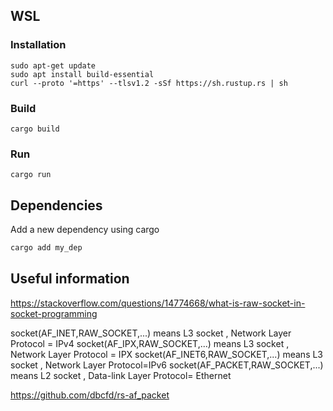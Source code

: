 ## WSL

### Installation

```
sudo apt-get update
sudo apt install build-essential
curl --proto '=https' --tlsv1.2 -sSf https://sh.rustup.rs | sh
```

### Build

```
cargo build
```

### Run

```
cargo run
```

## Dependencies

Add a new dependency using cargo

```bash
cargo add my_dep
```

## Useful information

https://stackoverflow.com/questions/14774668/what-is-raw-socket-in-socket-programming

socket(AF_INET,RAW_SOCKET,...) means L3 socket , Network Layer Protocol = IPv4
socket(AF_IPX,RAW_SOCKET,...) means L3 socket , Network Layer Protocol = IPX
socket(AF_INET6,RAW_SOCKET,...) means L3 socket , Network Layer Protocol=IPv6
socket(AF_PACKET,RAW_SOCKET,...) means L2 socket , Data-link Layer Protocol= Ethernet

https://github.com/dbcfd/rs-af_packet
